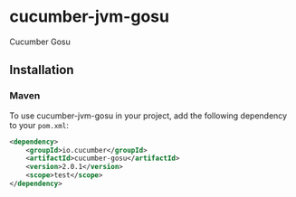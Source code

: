 # cucumber-jvm-gosu
Cucumber Gosu

## Installation

### Maven
To use cucumber-jvm-gosu in your project, add the following dependency to your `pom.xml`:

```xml
<dependency>
    <groupId>io.cucumber</groupId>
    <artifactId>cucumber-gosu</artifactId>
    <version>2.0.1</version>
    <scope>test</scope>
</dependency>
```
